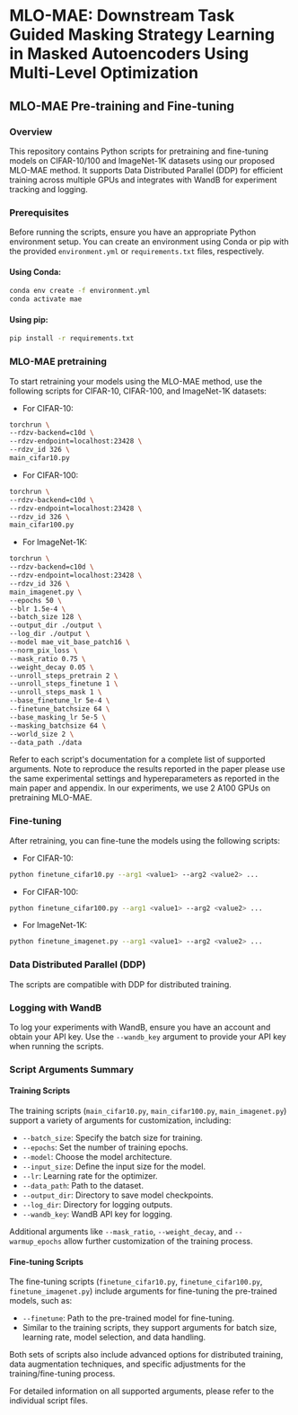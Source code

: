 # MLO-MAE: Downstream Task Guided  Masking Strategy Learning in Masked Autoencoders Using Multi-Level Optimization

## MLO-MAE Pre-training and Fine-tuning

### Overview
This repository contains Python scripts for pretraining and fine-tuning models on CIFAR-10/100 and ImageNet-1K datasets using our proposed MLO-MAE method. It supports Data Distributed Parallel (DDP) for efficient training across multiple GPUs and integrates with WandB for experiment tracking and logging.

### Prerequisites
Before running the scripts, ensure you have an appropriate Python environment setup. You can create an environment using Conda or pip with the provided `environment.yml` or `requirements.txt` files, respectively.

#### Using Conda:
```bash
conda env create -f environment.yml
conda activate mae
```

#### Using pip:
```bash
pip install -r requirements.txt
```

### MLO-MAE pretraining
To start retraining your models using the MLO-MAE method, use the following scripts for CIFAR-10, CIFAR-100, and ImageNet-1K datasets:

- For CIFAR-10:
```bash
torchrun \
--rdzv-backend=c10d \
--rdzv-endpoint=localhost:23428 \
--rdzv_id 326 \
main_cifar10.py
```

- For CIFAR-100:
```bash
torchrun \
--rdzv-backend=c10d \
--rdzv-endpoint=localhost:23428 \
--rdzv_id 326 \
main_cifar100.py
```

- For ImageNet-1K:
```bash
torchrun \
--rdzv-backend=c10d \
--rdzv-endpoint=localhost:23428 \
--rdzv_id 326 \
main_imagenet.py \
--epochs 50 \
--blr 1.5e-4 \
--batch_size 128 \
--output_dir ./output \
--log_dir ./output \
--model mae_vit_base_patch16 \
--norm_pix_loss \
--mask_ratio 0.75 \
--weight_decay 0.05 \
--unroll_steps_pretrain 2 \
--unroll_steps_finetune 1 \
--unroll_steps_mask 1 \
--base_finetune_lr 5e-4 \
--finetune_batchsize 64 \
--base_masking_lr 5e-5 \
--masking_batchsize 64 \
--world_size 2 \
--data_path ./data
```

Refer to each script's documentation for a complete list of supported arguments. Note to reproduce the results reported in the paper please use the same experimental settings and hypereparameters as reported in the main paper and appendix. In our experiments, we use 2 A100 GPUs on pretraining MLO-MAE.

### Fine-tuning
After retraining, you can fine-tune the models using the following scripts:

- For CIFAR-10:
```bash
python finetune_cifar10.py --arg1 <value1> --arg2 <value2> ... 
```

- For CIFAR-100:
```bash
python finetune_cifar100.py --arg1 <value1> --arg2 <value2> ... 
```

- For ImageNet-1K:
```bash
python finetune_imagenet.py --arg1 <value1> --arg2 <value2> ... 
```

### Data Distributed Parallel (DDP)
The scripts are compatible with DDP for distributed training. 

### Logging with WandB
To log your experiments with WandB, ensure you have an account and obtain your API key. Use the `--wandb_key` argument to provide your API key when running the scripts.


### Script Arguments Summary

#### Training Scripts
The training scripts (`main_cifar10.py`, `main_cifar100.py`, `main_imagenet.py`) support a variety of arguments for customization, including:

- `--batch_size`: Specify the batch size for training.
- `--epochs`: Set the number of training epochs.
- `--model`: Choose the model architecture.
- `--input_size`: Define the input size for the model.
- `--lr`: Learning rate for the optimizer.
- `--data_path`: Path to the dataset.
- `--output_dir`: Directory to save model checkpoints.
- `--log_dir`: Directory for logging outputs.
- `--wandb_key`: WandB API key for logging.

Additional arguments like `--mask_ratio`, `--weight_decay`, and `--warmup_epochs` allow further customization of the training process.

#### Fine-tuning Scripts
The fine-tuning scripts (`finetune_cifar10.py`, `finetune_cifar100.py`, `finetune_imagenet.py`) include arguments for fine-tuning the pre-trained models, such as:

- `--finetune`: Path to the pre-trained model for fine-tuning.
- Similar to the training scripts, they support arguments for batch size, learning rate, model selection, and data handling.

Both sets of scripts also include advanced options for distributed training, data augmentation techniques, and specific adjustments for the training/fine-tuning process.

For detailed information on all supported arguments, please refer to the individual script files.
